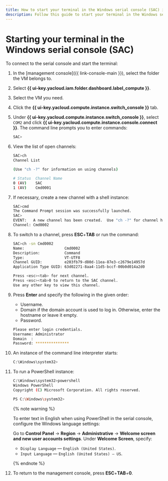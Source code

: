 ```yaml
---
title: How to start your terminal in the Windows serial console (SAC) in {{ compute-full-name }}
description: Follow this guide to start your terminal in the Windows serial console (SAC).
---
```


# Starting your terminal in the Windows serial console (SAC)

To connect to the serial console and start the terminal:

1. In the [management console]({{ link-console-main }}), select the folder the VM belongs to.
1. Select **{{ ui-key.yacloud.iam.folder.dashboard.label_compute }}**.
1. Select the VM you need.
1. Click the **{{ ui-key.yacloud.compute.instance.switch_console }}** tab.
1. Under **{{ ui-key.yacloud.compute.instance.switch_console }}**, select `COM2` and click **{{ ui-key.yacloud.compute.instance.console.connect }}**. The command line prompts you to enter commands:

   ```bash
   SAC>
   ```

1. View the list of open channels:

   ```bash
   SAC>ch
   Channel List

   (Use "ch -?" for information on using channels)

   # Status  Channel Name
   0 (AV)    SAC
   1 (AV)    Cmd0001
   ```

1. If necessary, create a new channel with a shell instance:

   ```bash
   SAC>cmd
   The Command Prompt session was successfully launched.
   SAC>
   EVENT:   A new channel has been created.  Use "ch -?" for channel help.
   Channel: Cmd0002
   ```

1. To switch to a channel, press **ESC**+**TAB** or run the command:

   ```bash
   SAC>ch -sn Cmd0002
   Name:                  Cmd0002
   Description:           Command
   Type:                  VT-UTF8
   Channel GUID:          e203fb79-d80d-11ea-87e3-c2679e14957d
   Application Type GUID: 63d02271-8aa4-11d5-bccf-00b0d014a2d0

   Press <esc><tab> for next channel.
   Press <esc><tab>0 to return to the SAC channel.
   Use any other key to view this channel.
   ```

1. Press **Enter** and specify the following in the given order:
   - Username.
   - Domain if the domain account is used to log in. Otherwise, enter the hostname or leave it empty.
   - Password.

   ```bash
   Please enter login credentials.
   Username: Administrator
   Domain  :
   Password: ***************
   ```

1. An instance of the command line interpreter starts:

   ```bash
   C:\Windows\system32>
   ```

1. To run a PowerShell instance:

   ```bash
   C:\Windows\system32>powershell
   Windows PowerShell
   Copyright (C) Microsoft Corporation. All rights reserved.

   PS C:\Windows\system32>
   ```

   {% note warning %}

   To enter text in English when using PowerShell in the serial console, configure the Windows language settings:

   Go to **Control Panel** → **Region** → **Administrative** → **Welcome screen and new user accounts settings**. Under **Welcome Screen**, specify:
   * `Display Language` — `English (United States)`.
   * `Input Language` — `English (United States) — US`.

   {% endnote %}

1. To return to the management console, press **ESC**+**TAB**+**0**.
